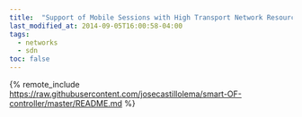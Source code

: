 ```yaml
---
title:  "Support of Mobile Sessions with High Transport Network Resource Demand"
last_modified_at: 2014-09-05T16:00:58-04:00
tags:
  - networks
  - sdn
toc: false
---
```


{% remote_include https://raw.githubusercontent.com/josecastillolema/smart-OF-controller/master/README.md %}
